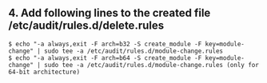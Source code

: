 ## 4. Add following lines to the created file /etc/audit/rules.d/delete.rules
    $ echo "-a always,exit -F arch=b32 -S create_module -F key=module-change" | sudo tee -a /etc/audit/rules.d/module-change.rules
    $ echo "-a always,exit -F arch=b64 -S create_module -F key=module-change" | sudo tee -a /etc/audit/rules.d/module-change.rules (only for 64-bit architecture)

